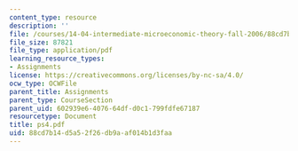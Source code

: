 ```yaml
---
content_type: resource
description: ''
file: /courses/14-04-intermediate-microeconomic-theory-fall-2006/88cd7b14d5a52f26db9aaf014b1d3faa_ps4.pdf
file_size: 87821
file_type: application/pdf
learning_resource_types:
- Assignments
license: https://creativecommons.org/licenses/by-nc-sa/4.0/
ocw_type: OCWFile
parent_title: Assignments
parent_type: CourseSection
parent_uid: 602939e6-4076-64df-d0c1-799fdfe67187
resourcetype: Document
title: ps4.pdf
uid: 88cd7b14-d5a5-2f26-db9a-af014b1d3faa
---
```

